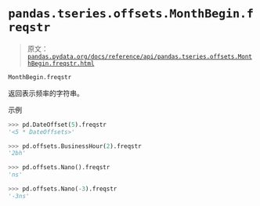 # `pandas.tseries.offsets.MonthBegin.freqstr`

> 原文：[`pandas.pydata.org/docs/reference/api/pandas.tseries.offsets.MonthBegin.freqstr.html`](https://pandas.pydata.org/docs/reference/api/pandas.tseries.offsets.MonthBegin.freqstr.html)

```py
MonthBegin.freqstr
```

返回表示频率的字符串。

示例

```py
>>> pd.DateOffset(5).freqstr
'<5 * DateOffsets>' 
```

```py
>>> pd.offsets.BusinessHour(2).freqstr
'2bh' 
```

```py
>>> pd.offsets.Nano().freqstr
'ns' 
```

```py
>>> pd.offsets.Nano(-3).freqstr
'-3ns' 
```

